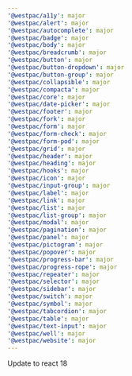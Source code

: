 ```yaml
---
'@westpac/a11y': major
'@westpac/alert': major
'@westpac/autocomplete': major
'@westpac/badge': major
'@westpac/body': major
'@westpac/breadcrumb': major
'@westpac/button': major
'@westpac/button-dropdown': major
'@westpac/button-group': major
'@westpac/collapsible': major
'@westpac/compacta': major
'@westpac/core': major
'@westpac/date-picker': major
'@westpac/footer': major
'@westpac/fork': major
'@westpac/form': major
'@westpac/form-check': major
'@westpac/form-pod': major
'@westpac/grid': major
'@westpac/header': major
'@westpac/heading': major
'@westpac/hooks': major
'@westpac/icon': major
'@westpac/input-group': major
'@westpac/label': major
'@westpac/link': major
'@westpac/list': major
'@westpac/list-group': major
'@westpac/modal': major
'@westpac/pagination': major
'@westpac/panel': major
'@westpac/pictogram': major
'@westpac/popover': major
'@westpac/progress-bar': major
'@westpac/progress-rope': major
'@westpac/repeater': major
'@westpac/selector': major
'@westpac/sidebar': major
'@westpac/switch': major
'@westpac/symbol': major
'@westpac/tabcordion': major
'@westpac/table': major
'@westpac/text-input': major
'@westpac/well': major
'@westpac/website': major
---
```


Update to react 18
